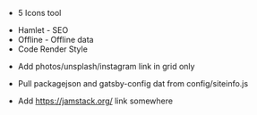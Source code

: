 <!--------------------P1--------------------->
- 5 Icons tool

<!--------------------P2--------------------->
<!-- ---------- Gatsby Plugin ------------- -->
- Hamlet - SEO
- Offline - Offline data
- Code Render Style


<!--------------------P3--------------------->

<!-- ---------- Photo-Grid ------------- -->
- Add photos/unsplash/instagram link in grid only

<!-- ---------- One source of truth ------------- -->
- Pull packagejson and gatsby-config dat from config/siteinfo.js

<!-- ---------- Other Ideas ------------- -->
- Add https://jamstack.org/ link somewhere